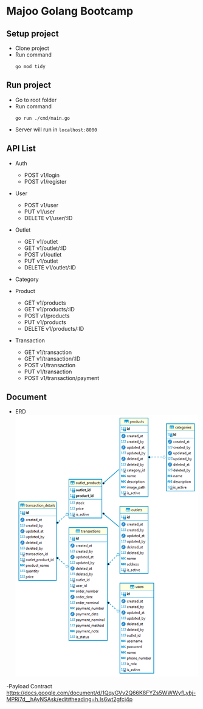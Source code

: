 # Majoo Golang Bootcamp

## Setup project
 - Clone project
 - Run command
    ```
    go mod tidy
    ```

## Run project

 - Go to root folder
 - Run command
    ```
    go run ./cmd/main.go
    ```
- Server will run in `localhost:8000`

## API List
- Auth
   - POST v1/login
   - POST v1/register
   
 - User
    - POST v1/user
    - PUT v1/user
    - DELETE v1/user/:ID
 - Outlet
    - GET v1/outlet
    - GET v1/outlet/:ID
    - POST v1/outlet
    - PUT v1/outlet
    - DELETE v1/outlet/:ID
 - Category
 - Product
    - GET v1/products
    - GET v1/products/:ID
    - POST v1/products
    - PUT v1/products
    - DELETE v1/products/:ID
 - Transaction
    - GET v1/transaction
    - GET v1/transaction/:ID
    - POST v1/transaction
    - PUT v1/transaction
    - POST v1/transaction/payment
    
## Document
- ERD
![logo](https://github.com/upgradeskill/fp2022-majoo-djaya-bersama/blob/main/mini-pos.png)

-Payload Contract
https://docs.google.com/document/d/1QqyGVv2Q66K8FYZs5WWWyfLybj-MPRi7d__hAyNSAsk/edit#heading=h.ls6wt2gfcj4p

